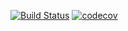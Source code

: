 [![Build Status](https://travis-ci.org/Lenois/geonames.png)](https://travis-ci.org/Lenois/geonames)
[![codecov](https://codecov.io/gh/Lenois/geonames/branch/master/graph/badge.svg)](https://codecov.io/gh/Lenois/geonames)
